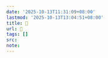 ```yaml
---
date: '2025-10-13T11:31:09+08:00'
lastmod: '2025-10-13T13:04:51+08:00'
title: 󰨝
url: 󰨝
tags: []
src:
note:
---
```

